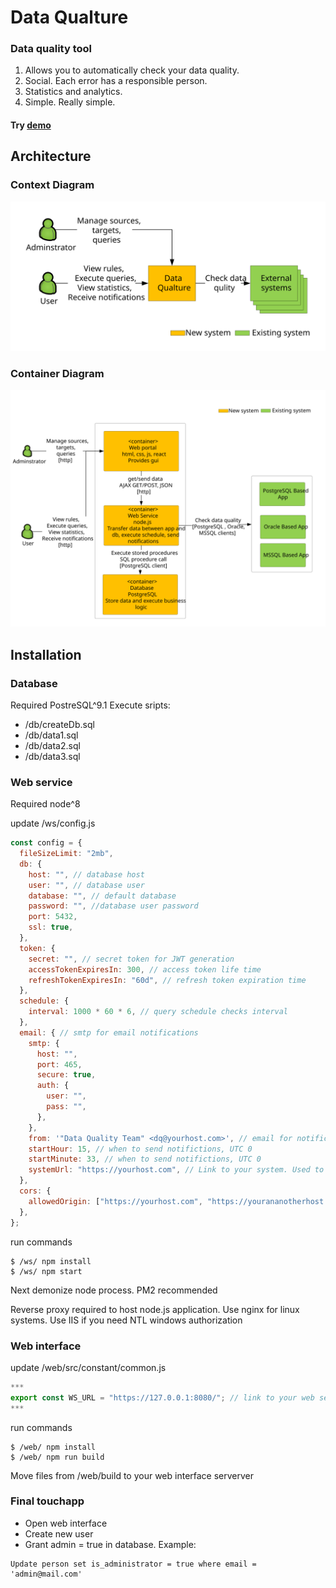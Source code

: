 # Data Qualture
### Data quality tool

1. Allows you to automatically check your data quality.
2. Social. Each error has a responsible person.
3. Statistics and analytics.
4. Simple. Really simple.

#### Try [demo](https://0pnzxj1wjw.codesandbox.io/)

## Architecture
### Context Diagram
<img src="./docs/c1.svg">

### Container Diagram
<img src="./docs/c2.svg">

## Installation
### Database
Required PostreSQL^9.1
Execute sripts:
+ /db/createDb.sql
+ /db/data1.sql
+ /db/data2.sql
+ /db/data3.sql

### Web service
Required node^8

update /ws/config.js
```javascript
const config = {
  fileSizeLimit: "2mb",
  db: {
    host: "", // database host
    user: "", // database user
    database: "", // default database
    password: "", //database user password
    port: 5432,
    ssl: true,
  },
  token: {
    secret: "", // secret token for JWT generation
    accessTokenExpiresIn: 300, // access token life time
    refreshTokenExpiresIn: "60d", // refresh token expiration time
  },
  schedule: {
    interval: 1000 * 60 * 6, // query schedule checks interval
  },
  email: { // smtp for email notifications
    smtp: {
      host: "", 
      port: 465,
      secure: true,
      auth: {
        user: "",
        pass: "",
      },
    },
    from: '"Data Quality Team" <dq@yourhost.com>', // email for notifications 
    startHour: 15, // when to send notifictions, UTC 0
    startMinute: 33, // when to send notifictions, UTC 0
    systemUrl: "https://yourhost.com", // Link to your system. Used to make links in notifications 
  },
  cors: {
    allowedOrigin: ["https://yourhost.com", "https://yourananotherhost.com"], // allowed origins for web interface
  },
};
```
run commands
```
$ /ws/ npm install
$ /ws/ npm start
```

Next demonize node process. PM2 recommended

Reverse proxy required to host node.js application. Use nginx for linux systems. Use IIS if you need NTL windows authorization

### Web interface

update /web/src/constant/common.js
```javascript
***
export const WS_URL = "https://127.0.0.1:8080/"; // link to your web service
***
```
run commands
```
$ /web/ npm install
$ /web/ npm run build
```

Move files from /web/build to your web interface serverver

### Final touchapp
+ Open web interface
+ Create new user
+ Grant admin = true in database. Example:

```
Update person set is_administrator = true where email = 'admin@mail.com'
```




